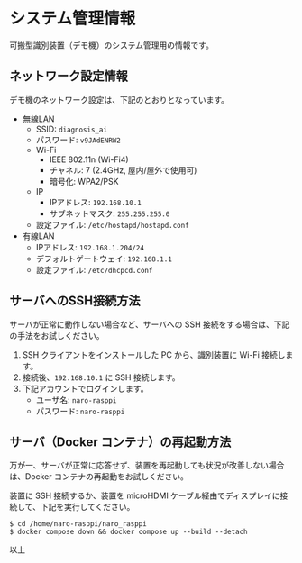 # システム管理情報

可搬型識別装置（デモ機）のシステム管理用の情報です。

## ネットワーク設定情報

デモ機のネットワーク設定は、下記のとおりとなっています。

* 無線LAN
  * SSID: `diagnosis_ai`
  * パスワード: `v9JAdENRW2`
  * Wi-Fi
    * IEEE 802.11n (Wi-Fi4)
    * チャネル: 7 (2.4GHz, 屋内/屋外で使用可)
    * 暗号化: WPA2/PSK
  * IP
    * IPアドレス: `192.168.10.1`
    * サブネットマスク: `255.255.255.0`
  * 設定ファイル: `/etc/hostapd/hostapd.conf`
* 有線LAN
  * IPアドレス: `192.168.1.204/24`
  * デフォルトゲートウェイ: `192.168.1.1`
  * 設定ファイル: `/etc/dhcpcd.conf`

## サーバへのSSH接続方法

サーバが正常に動作しない場合など、サーバへの SSH 接続をする場合は、下記の手法をお試しください。

1. SSH クライアントをインストールした PC から、識別装置に Wi-Fi 接続します。
1. 接続後、`192.168.10.1` に SSH 接続します。  
1. 下記アカウントでログインします。
    * ユーザ名: `naro-rasppi`
    * パスワード: `naro-rasppi`

## サーバ（Docker コンテナ）の再起動方法

万が一、サーバが正常に応答せず、装置を再起動しても状況が改善しない場合は、Docker コンテナの再起動をお試しください。

装置に SSH 接続するか、装置を microHDMI ケーブル経由でディスプレイに接続して、下記を実行してください。

```console
$ cd /home/naro-rasppi/naro_rasppi
$ docker compose down && docker compose up --build --detach
```

以上
